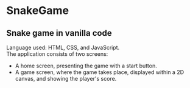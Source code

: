 # SnakeGame
Snake game in vanilla code 
--------
Language used: HTML, CSS, and JavaScript.      
The application consists of two screens:
- A home screen, presenting the game with a start button.
- A game screen, where the game takes place, displayed within a 2D canvas, and showing the player's score.
